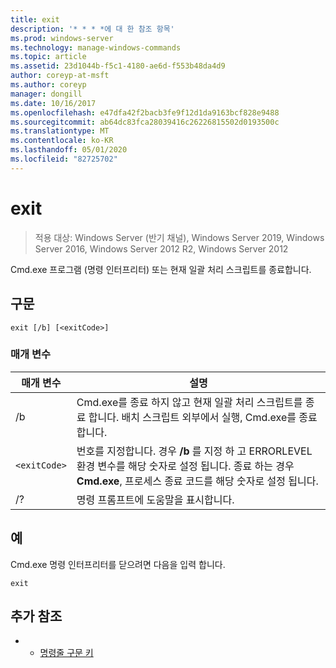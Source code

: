 ```yaml
---
title: exit
description: '* * * *에 대 한 참조 항목'
ms.prod: windows-server
ms.technology: manage-windows-commands
ms.topic: article
ms.assetid: 23d1044b-f5c1-4180-ae6d-f553b48da4d9
author: coreyp-at-msft
ms.author: coreyp
manager: dongill
ms.date: 10/16/2017
ms.openlocfilehash: e47dfa42f2bacb3fe9f12d1da9163bcf828e9488
ms.sourcegitcommit: ab64dc83fca28039416c26226815502d0193500c
ms.translationtype: MT
ms.contentlocale: ko-KR
ms.lasthandoff: 05/01/2020
ms.locfileid: "82725702"
---
```

# <a name="exit"></a>exit

> 적용 대상: Windows Server (반기 채널), Windows Server 2019, Windows Server 2016, Windows Server 2012 R2, Windows Server 2012

Cmd.exe 프로그램 (명령 인터프리터) 또는 현재 일괄 처리 스크립트를 종료합니다.  
  
## <a name="syntax"></a>구문  
```  
exit [/b] [<exitCode>]  
```  
### <a name="parameters"></a>매개 변수  

| 매개 변수  |                                                                                         설명                                                                                          |
|------------|----------------------------------------------------------------------------------------------------------------------------------------------------------------------------------------------|
|     /b     |                                      Cmd.exe를 종료 하지 않고 현재 일괄 처리 스크립트를 종료 합니다. 배치 스크립트 외부에서 실행, Cmd.exe를 종료 합니다.                                      |
| `<exitCode>` | 번호를 지정합니다. 경우 **/b** 를 지정 하 고 ERRORLEVEL 환경 변수를 해당 숫자로 설정 됩니다. 종료 하는 경우 **Cmd.exe**, 프로세스 종료 코드를 해당 숫자로 설정 됩니다. |
|     /?     |                                                                             명령 프롬프트에 도움말을 표시합니다.                                                                             |

## <a name="examples"></a>예  
Cmd.exe 명령 인터프리터를 닫으려면 다음을 입력 합니다.  
```  
exit  
```  
## <a name="additional-references"></a>추가 참조  
-   - [명령줄 구문 키](command-line-syntax-key.md)  

